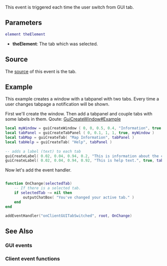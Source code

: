 This event is triggered each time the user switch from GUI tab.

Parameters
----------

``` lua
element theElement
```

-   **theElement**: The tab which was selected.

Source
------

The [source](/event_system#Event_source.md "wikilink") of this event is the tab.

Example
-------

This example creates a window with a tabpanel with two tabs. Every time a user changes tabpage a notification will be shown.

First we'll create the window. Then add a tabpanel and couple tabs with some labels in them. Qoute: [GuiCreateWindow\#Example](/GuiCreateWindow#Example.md "wikilink")

``` lua
local myWindow = guiCreateWindow ( 0, 0, 0.5, 0.4, "Information", true )  -- create a window which has "Information" in the title bar.
local tabPanel = guiCreateTabPanel ( 0, 0.1, 1, 1, true, myWindow )       -- create a tab panel which fills the whole window
local tabMap = guiCreateTab( "Map Information", tabPanel )                -- create a tab named "Map Information" on 'tabPanel'
local tabHelp = guiCreateTab( "Help", tabPanel )                          -- create another tab named "Help" on 'tabPanel'
 
-- adds a label (text) to each tab
guiCreateLabel( 0.02, 0.04, 0.94, 0.2, "This is information about the current map", true, tabMap )
guiCreateLabel( 0.02, 0.04, 0.94, 0.92, "This is help text.", true, tabHelp )
```

Now let's add the event handler.

``` lua

function OnChange(selectedTab)
    -- If there is a selected tab.
    if selectedTab ~= nil then 
        outputChatBox( "You've changed your active tab." )
    end 
end

addEventHandler("onClientGUITabSwitched", root, OnChange)
```

See Also
--------

### GUI events

### Client event functions

